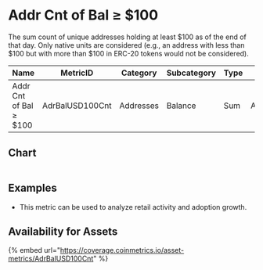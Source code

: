 # Addr Cnt of Bal ≥ $100

The sum count of unique addresses holding at least $100 as of the end of that day. Only native units are considered (e.g., an address with less than $100 but with more than $100 in ERC-20 tokens would not be considered).

| Name                   | MetricID        | Category  | Subcategory | Type | Unit      | Interval |
| ---------------------- | --------------- | --------- | ----------- | ---- | --------- | -------- |
| Addr Cnt of Bal ≥ $100 | AdrBalUSD100Cnt | Addresses | Balance     | Sum  | Addresses | 1 day    |

## Chart

<figure><img src="../../../.gitbook/assets/BTC_Addresses_with_Bal_≥__100.png" alt=""><figcaption></figcaption></figure>

## Examples

* This metric can be used to analyze retail activity and adoption growth.

## Availability for Assets

{% embed url="https://coverage.coinmetrics.io/asset-metrics/AdrBalUSD100Cnt" %}
